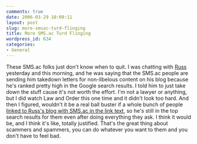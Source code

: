 ```yaml
---
comments: true
date: 2006-03-29 10:09:11
layout: post
slug: more-smsac-turd-flinging
title: More SMS.ac Turd Flinging
wordpress_id: 634
categories:
- General
---
```


These SMS.ac folks just don't know when to quit. I was chatting with [Russ](http://www.russellbeattie.com) yesterday and this morning, and he was saying that the SMS.ac people are sending him takedown letters for non-libelous content on his blog because he's ranked pretty high in the Google search results. I told him to just take down the stuff cause it's not worth the effort. I'm not a lawyer or anything, but I did watch Law and Order this one time and it didn't look too hard. And then I figured, wouldn't it be a real ball buster if a whole bunch of people [linked to Russ's blog with SMS.ac in the link text](http://www.russellbeattie.com), so he's still in the top search results for them even after doing everything they ask.  I think it would be, and I think it's like, totally justified. That's the great thing about scammers and spammers, you can do whatever you want to them and you don't have to feel bad.
